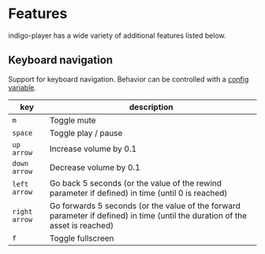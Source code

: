 # Features

indigo-player has a wide variety of additional features listed below.

## Keyboard navigation

Support for keyboard navigation. Behavior can be controlled with a [config variable](Configuration.md?id=keyboard-navigation).

| key           | description                                                                 |
| ------------- | --------------------------------------------------------------------------- |
| `m`           | Toggle mute                                                                 |
| `space`       | Toggle play / pause                                                         |
| `up arrow`    | Increase volume by 0.1                                                      |
| `down arrow`  | Decrease volume by 0.1                                                      |
| `left arrow`  | Go back 5 seconds (or the value of the rewind parameter if defined) in time (until 0 is reached)                             |
| `right arrow` | Go forwards 5 seconds (or the value of the forward parameter if defined) in time (until the duration of the asset is reached) |
| `f`           | Toggle fullscreen                                                           |
